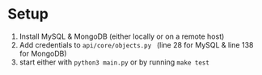 

# Setup

1) Install MySQL & MongoDB (either locally or on a remote host)
2) Add credentials to `api/core/objects.py ` (line 28 for MySQL & line 138 for MongoDB)
3) start either with `python3 main.py` or by running `make test`

